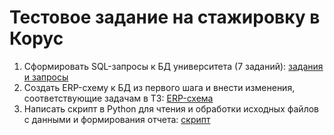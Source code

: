 # Тестовое задание на стажировку в Корус

1. Сформировать SQL-запросы к БД университета (7 заданий): [задания и запросы]()
2. Создать ERP-схему к БД из первого шага и внести изменения, соответствующие задачам в ТЗ: [ERP-схема]()
3. Написать скрипт в Python для чтения и обработки исходных файлов с данными и формирования отчета: [скрипт]()
